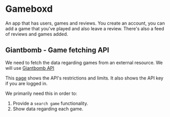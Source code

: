 # Gameboxd

An app that has users, games and reviews. You create an account, you can add a game that you've played and also
leave a review. There's also a feed of reviews and games added.

## Giantbomb - Game fetching API

We need to fetch the data regarding games from an external resource. We will use [Giantbomb API](https://www.giantbomb.com/api/documentation)

This [page](https://www.giantbomb.com/api/) shows the API's restrictions and limits. It also shows the API key if
you are logged in.

We primarily need this in order to:

1. Provide a `search game` functionality.
2. Show data regarding each game.
